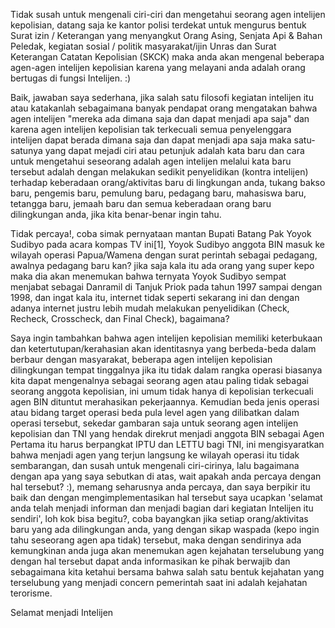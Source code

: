 Tidak susah untuk mengenali ciri-ciri dan mengetahui seorang agen intelijen kepolisian, datang saja ke kantor polisi terdekat untuk mengurus bentuk Surat izin / Keterangan yang menyangkut Orang Asing, Senjata Api & Bahan Peledak, kegiatan sosial / politik masyarakat/ijin Unras dan Surat Keterangan Catatan Kepolisian (SKCK) maka anda akan mengenal beberapa agen-agen intelijen kepolisian karena yang melayani anda adalah orang bertugas di fungsi Intelijen. :)

Baik, jawaban saya sederhana, jika salah satu filosofi kegiatan intelijen itu atau katakanlah sebagaimana banyak pendapat orang mengatakan bahwa agen intelijen "mereka ada dimana saja dan dapat menjadi apa saja" dan karena agen intelijen kepolisian tak terkecuali semua penyelenggara intelijen dapat berada dimana saja dan dapat menjadi apa saja maka satu-satunya yang dapat mejadi ciri atau petunjuk adalah kata baru dan cara untuk mengetahui seseorang adalah agen intelijen melalui kata baru tersebut adalah dengan melakukan sedikit penyelidikan (kontra intelijen) terhadap keberadaan orang/aktivitas baru di lingkungan anda, tukang bakso baru, pengemis baru, pemulung baru, pedagang baru, mahasiswa baru, tetangga baru, jemaah baru dan semua keberadaan orang baru dilingkungan anda, jika kita benar-benar ingin tahu.

Tidak percaya!, coba simak pernyataan mantan Bupati Batang Pak Yoyok Sudibyo pada acara kompas TV ini[1], Yoyok Sudibyo anggota BIN masuk ke wilayah operasi Papua/Wamena dengan surat perintah sebagai pedagang, awalnya pedagang baru kan? jika saja kala itu ada orang yang super kepo maka dia akan menemukan bahwa ternyata Yoyok Sudibyo sempat menjabat sebagai Danramil di Tanjuk Priok pada tahun 1997 sampai dengan 1998, dan ingat kala itu, internet tidak seperti sekarang ini dan dengan adanya internet justru lebih mudah melakukan penyelidikan (Check, Recheck, Crosscheck, dan Final Check), bagaimana?

Saya ingin tambahkan bahwa agen intelijen kepolisian memiliki keterbukaan dan ketertutupan/kerahasian akan identitasnya yang berbeda-beda dalam berbaur dengan masyarakat, beberapa agen intelijen kepolisian dilingkungan tempat tinggalnya jika itu tidak dalam rangka operasi biasanya kita dapat mengenalnya sebagai seorang agen atau paling tidak sebagai seorang anggota kepolisian, ini umum tidak hanya di kepolisian terkecuali agen BIN dituntut merahasikan pekerjaannya. Kemudian beda jenis operasi atau bidang target operasi beda pula level agen yang dilibatkan dalam operasi tersebut, sekedar gambaran saja untuk seorang agen intelijen kepolisian dan TNI yang hendak direkrut menjadi anggota BIN sebagai Agen Pertama itu harus berpangkat IPTU dan LETTU bagi TNI, ini mengisyaratkan bahwa menjadi agen yang terjun langsung ke wilayah operasi itu tidak sembarangan, dan susah untuk mengenali ciri-cirinya, lalu bagaimana dengan apa yang saya sebutkan di atas, wait apakah anda percaya dengan hal tersebut? :), memang seharusnya anda percaya, dan saya berpikir itu baik dan dengan mengimplementasikan hal tersebut saya ucapkan 'selamat anda telah menjadi informan dan menjadi bagian dari kegiatan Intelijen itu sendiri', loh kok bisa begitu?, coba bayangkan jika setiap orang/aktivitas baru yang ada dilingkungan anda, yang dengan sikap waspada (kepo ingin tahu seseorang agen apa tidak) tersebut, maka dengan sendirinya ada kemungkinan anda juga akan menemukan agen kejahatan terselubung yang dengan hal tersebut dapat anda informasikan ke pihak berwajib dan sebagaimana kita ketahui bersama bahwa salah satu bentuk kejahatan yang terselubung yang menjadi concern pemerintah saat ini adalah kejahatan terorisme.

Selamat menjadi Intelijen
